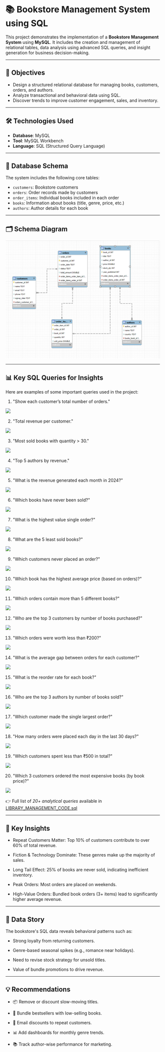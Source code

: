 # 📚 Bookstore Management System using SQL

This project demonstrates the implementation of a **Bookstore Management System** using **MySQL**. It includes the creation and management of relational tables, data analysis using advanced SQL queries, and insight generation for business decision-making.

---

## 🎯 Objectives

- Design a structured relational database for managing books, customers, orders, and authors.
- Analyze transactional and behavioral data using SQL.
- Discover trends to improve customer engagement, sales, and inventory.

---

## 🛠 Technologies Used

- **Database**: MySQL  
- **Tool**: MySQL Workbench  
- **Language**: SQL (Structured Query Language)

---

## 🧱 Database Schema

The system includes the following core tables:

- `customers`: Bookstore customers  
- `orders`: Order records made by customers  
- `order_items`: Individual books included in each order  
- `books`: Information about books (title, genre, price, etc.)  
- `authors`: Author details for each book  

---

## 🗂 Schema Diagram

![Bookstore Schema](Output/Book_store_schema.png)

---

## 📊 Key SQL Queries for Insights

Here are examples of some important queries used in the project:

1. "Show each customer’s total number of orders."

![](Outputs/Q1.png)

2. "Total revenue per customer."

![](outputs/q2.png)


3. "Most sold books with quantity > 30."


![](outputs/q3.png)


4. "Top 5 authors by revenue."


![](outputs/q4.png)


5. "What is the revenue generated each month in 2024?"


![](outputs/q5.png)

6. "Which books have never been sold?"


![](outputs/q6.png)

7. "What is the highest value single order?"


![](outputs/q7.png)

8. "What are the 5 least sold books?"


![](outputs/q8.png)

9. "Which customers never placed an order?"


![](outputs/q9.png)

10. "Which book has the highest average price (based on orders)?"


![](outputs/q10.png)

11. "Which orders contain more than 5 different books?"


![](outputs/q11.png)

12. "Who are the top 3 customers by number of books purchased?"


![](outputs/q12.png)

13. "Which orders were worth less than ₹200?"

![](outputs/q13.png)

14. "What is the average gap between orders for each customer?"


![](outputs/q14.png)

15. "What is the reorder rate for each book?"


![](outputs/q15.png)

16. "Who are the top 3 authors by number of books sold?"

![](outputs/q16.png)

17. "Which customer made the single largest order?"


![](outputs/q17.png)

18. "How many orders were placed each day in the last 30 days?"

![](outputs/q18.png)

19. "Which customers spent less than ₹500 in total?"


![](outputs/q19.png)

20. "Which 3 customers ordered the most expensive books (by book price)?"


![](outputs/q20.png)

👉 Full list of *20+ analytical queries* available in [LIBRARY_MANAGEMENT_CODE.sql](library_management_code.sql)

---
## 📌 Key Insights

- Repeat Customers Matter: Top 10% of customers contribute to over 60% of total revenue.

- Fiction & Technology Dominate: These genres make up the majority of sales.

- Long Tail Effect: 25% of books are never sold, indicating inefficient inventory.

- Peak Orders: Most orders are placed on weekends.

- High-Value Orders: Bundled book orders (3+ items) lead to significantly higher average revenue.

---

## 📖 Data Story

The bookstore's SQL data reveals behavioral patterns such as:

- Strong loyalty from returning customers.

- Genre-based seasonal spikes (e.g., romance near holidays).

- Need to revise stock strategy for unsold titles.

- Value of bundle promotions to drive revenue.

---

## 💡 Recommendations

- 📦 Remove or discount slow-moving titles.

- 🎁 Bundle bestsellers with low-selling books.

- 💌 Email discounts to repeat customers.

- 📊 Add dashboards for monthly genre trends.

- 📚 Track author-wise performance for marketing.
